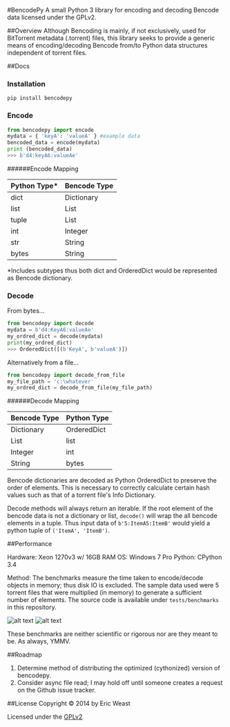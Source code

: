 #BencodePy
A small Python 3 library for encoding and decoding Bencode data licensed under the GPLv2.

##Overview
Although Bencoding is mainly, if not exclusively, used for BitTorrent metadata (.torrent) files, this library seeks to
provide a generic means of encoding/decoding Bencode from/to Python data structures independent of torrent files.

##Docs

### Installation
`pip install bencodepy`

### Encode

```python
from bencodepy import encode
mydata = { 'keyA': 'valueA' } #example data
bencoded_data = encode(mydata)
print (bencoded_data)
>>> b'd4:keyA6:valueAe'
```

######Encode Mapping

Python Type*  | Bencode Type
------------- | -------------
dict  | Dictionary
list  | List
tuple  | List
int  | Integer
str  | String
bytes  | String

*Includes subtypes thus both dict and OrderedDict would be represented as Bencode dictionary.

### Decode

From bytes...
```python
from bencodepy import decode
mydata = b'd4:KeyA6:valueAe'
my_ordred_dict = decode(mydata)
print(my_ordred_dict)
>>> OrderedDict([(b'KeyA', b'valueA')])
```

Alternatively from a file...
```python
from bencodepy import decode_from_file
my_file_path = 'c:\whatever'
my_ordred_dict = decode_from_file(my_file_path)
```

######Decode Mapping

Bencode Type | Python Type
------------- | -------------
Dictionary  | OrderedDict
List  | list
Integer  | int
String  | bytes

Bencode dictionaries are decoded as Python OrderedDict to preserve the order of elements. This is necessary to correctly
calculate certain hash values such as that of a torrent file's Info Dictionary.

Decode methods will always return an iterable. If the root element of the bencode data is not a dictionary or 
list, `decode()` will wrap the all bencode elements in a tuple. Thus input data of `b'5:ItemA5:ItemB'` would yield
a python tuple of `('ItemA', 'ItemB')`.
  
##Performance

Hardware: Xeon 1270v3 w/ 16GB RAM
OS: Windows 7 Pro
Python: CPython 3.4

Method: The benchmarks measure the time taken to encode/decode objects in memory; thus disk IO is excluded. The sample
data used were 5 torrent files that were multiplied (in memory) to generate a sufficient number of elements. The
source code is available under `tests/benchmarks` in this repository.

![alt text](https://github.com/eweast/BencodePy/tree/master/misc/decode_graph.jpg "Decode Benchmark Graph")
![alt text](https://github.com/eweast/BencodePy/tree/master/misc/encode_graph.jpg "Encode Benchmark Graph")

These benchmarks are neither scientific or rigorous nor are they meant to be. As always, YMMV.

##Roadmap
1. Determine method of distributing the optimized (cythonized) version of bencodepy.
2. Consider async file read; I may hold off until someone creates a request on the Github issue tracker.

##License
Copyright © 2014 by Eric Weast

Licensed under the [GPLv2](https://www.gnu.org/licenses/gpl-2.0.html "gnu.org")